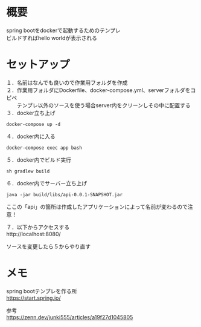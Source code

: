 # 概要
spring bootをdockerで起動するためのテンプレ  
ビルドすればhello worldが表示される  
# セットアップ
１．名前はなんでも良いので作業用フォルダを作成  
２．作業用フォルダにDockerfile、docker-compose.yml、serverフォルダをコピペ  
　　テンプレ以外のソースを使う場合server内をクリーンしその中に配置する  
３．docker立ち上げ
```
docker-compose up -d
```
４．docker内に入る
```
docker-compose exec app bash
```
５．docker内でビルド実行
```
sh gradlew build
```
６．docker内でサーバー立ち上げ
```
java -jar build/libs/api-0.0.1-SNAPSHOT.jar
```
ここの「api」の箇所は作成したアプリケーションによって名前が変わるので注意！

７．以下からアクセスする  
http://localhost:8080/  

ソースを変更したら５からやり直す


# メモ
spring bootテンプレを作る所  
https://start.spring.io/

参考  
https://zenn.dev/junki555/articles/a19f27d1045805
